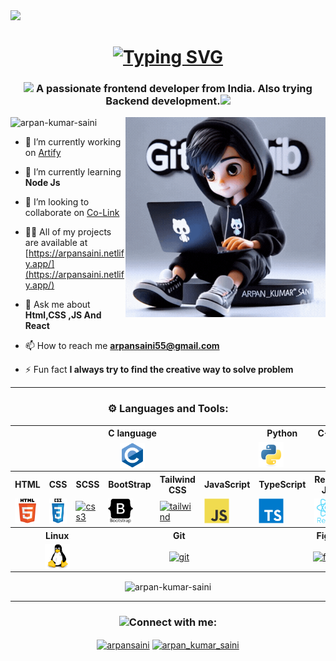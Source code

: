 <img width='1000' hight='100' src="arpan_bannar.gif">

<h1 align="center">
<a href="https://git.io/typing-svg"><img src="https://readme-typing-svg.demolab.com?font=Concert+One&size=60&duration=3000&pause=1000&color=65F7B6&center=true&vCenter=true&random=false&width=697&height=100&lines=Hi!%F0%9F%91%8B%2CI'm;%F0%9F%A7%91%E2%80%8D%F0%9F%92%BB+Arpan+Saini+%F0%9F%98%8A" alt="Typing SVG" /></a>
</h1>

<h3 align="center"><img src="https://media.giphy.com/media/WUlplcMpOCEmTGBtBW/giphy.gif" width="70"> A passionate frontend developer from India. Also trying Backend development.<img src="https://media.giphy.com/media/VgCDAzcKvsR6OM0uWg/giphy.gif" width="70"> </h3>

<img align="right" alt="coding"   width="320" src="arpan_sitting.gif">

<p align="left"> <img src="https://komarev.com/ghpvc/?username=arpan-kumar-saini&label=Profile%20views&color=0e75b6&style=flat" alt="arpan-kumar-saini" /> </p>

- 🔭 I’m currently working on [Artify](https://github.com/arpan-kumar-saini/artify)

- 🌱 I’m currently learning **Node Js**

- 👯 I’m looking to collaborate on [Co-Link](https://github.com/arpan-kumar-saini/colink)

- 👨‍💻 All of my projects are available at [https://arpansaini.netlify.app/](https://arpansaini.netlify.app/)

- 💬 Ask me about **Html,CSS ,JS And React**

- 📫 How to reach me **arpansaini55@gmail.com**

- ⚡ Fun fact **I always try to find the creative way to solve problem**


<hr>
<h3 align="center">⚙️ Languages and Tools:</h3>
<table align="center" >
 <tr>
   <th colspan="6">C language</th>
   <th>Python</th>  
   <th >C++</th>
   <th colspan="2">Java</th>
 </tr>
 <tr>
   <td colspan="6" align="center">
     <a href="https://www.cprogramming.com/" target="_blank" rel="noreferrer"> <img align="center" src="https://raw.githubusercontent.com/devicons/devicon/master/icons/c/c-original.svg" alt="c" width="40" height="40"/> </a>
   </td>
   <td>
     <a href="https://www.python.org" target="_blank" rel="noreferrer"> <img src="https://raw.githubusercontent.com/devicons/devicon/master/icons/python/python-original.svg" alt="python" width="40" height="40"/> </a> 
   </td>
  
   <td></td>
   <td colspan="2" align='center' >    
      <a href="https://www.java.com" target="_blank" rel="noreferrer"> <img src="https://raw.githubusercontent.com/devicons/devicon/master/icons/java/java-original.svg" alt="java" width="40" height="40"/> </a> 
   </td>
 </tr>
 <tr>
  <th>HTML</th>
  <th>CSS</th>
  <th>SCSS</th>
  <th>BootStrap</th>
  
  <th>Tailwind CSS</th>
  <th>JavaScript</th>
  <th>TypeScript</th>
  <th>React Js</th>
  <th>Vite</th>
  <th>Node Js</th>
 </tr>
 <tr>
  <td>
    <a href="https://www.w3.org/html/" target="_blank" rel="noreferrer"> <img src="https://raw.githubusercontent.com/devicons/devicon/master/icons/html5/html5-original-wordmark.svg" alt="html5" width="40" height="40"/> </a>
  </td>
  <td>   
   <a href="https://www.w3schools.com/css/" target="_blank" rel="noreferrer"> <img src="https://raw.githubusercontent.com/devicons/devicon/master/icons/css3/css3-original-wordmark.svg" alt="css3" width="40" height="40"/> 
   </a> 
  </td>
    <td>   
   <a href="https://sass-lang.com/" target="_blank" rel="noreferrer"> <img src="https://rstudio.github.io/sass/reference/figures/logo.svg" alt="css3" width="40" height="40"/> 
   </a> 
  </td>
  <td>
    <a href="https://getbootstrap.com" target="_blank" rel="noreferrer"> <img src="https://raw.githubusercontent.com/devicons/devicon/master/icons/bootstrap/bootstrap-plain-wordmark.svg" alt="bootstrap" width="40" 
    height="40"/> </a> 
  </td>
  <td>   
    <a href="https://tailwindcss.com/" target="_blank" rel="noreferrer"> <img src="https://www.vectorlogo.zone/logos/tailwindcss/tailwindcss-icon.svg" alt="tailwind" width="40" height="40"/> </a> 
  </td>
   <td>
     <a href="https://developer.mozilla.org/en-US/docs/Web/JavaScript" target="_blank" rel="noreferrer"> <img src="https://raw.githubusercontent.com/devicons/devicon/master/icons/javascript/javascript-original.svg" 
      alt="javascript" width="40" height="40"/> </a> 
   </td>
   <td>
     <a href="https://www.typescriptlang.org/" target="_blank" rel="noreferrer"> <img src="https://raw.githubusercontent.com/devicons/devicon/master/icons/typescript/typescript-original.svg" alt="typescript" width="40"      
       height="40"/> </a>
   </td>
  <td>   
    <a href="https://reactjs.org/" target="_blank" rel="noreferrer"> <img src="https://raw.githubusercontent.com/devicons/devicon/master/icons/react/react-original-wordmark.svg" alt="react" width="40" height="40"/> </a> 
  </td>
  <td>   
    <a href="https://vitejs.dev/" target="_blank" rel="noreferrer"> <img src="https://www.svgrepo.com/show/374167/vite.svg" alt="react" width="40" height="40"/> </a> 
  </td>

  <td>
   <a href="https://nodejs.org" target="_blank" rel="noreferrer"> <img src="https://raw.githubusercontent.com/devicons/devicon/master/icons/nodejs/nodejs-original-wordmark.svg" alt="nodejs" width="40" height="40"/> </a>   
  </td>  
 </tr>

  <tr>
   <th colspan="3">Linux</th>
   <th colspan="3">Git</th>
   <th colspan="4">Figma</th>   
 </tr>
 <tr>
   <td colspan="3" align="center">
     <a href="https://www.linux.org/" target="_blank" rel="noreferrer"> <img align="center" src="https://raw.githubusercontent.com/devicons/devicon/master/icons/linux/linux-original.svg" alt="linux" width="40" height="40"/> </a>
   </td>
   <td colspan="3" align="center" >
     <a href="https://git-scm.com/" target="_blank" rel="noreferrer"> <img align="center" src="https://www.vectorlogo.zone/logos/git-scm/git-scm-icon.svg" alt="git" width="40" height="40"/> </a> 
   </td>   
   <td colspan="4" align="center" >       
     <a href="https://www.figma.com/" target="_blank" rel="noreferrer"> <img align="center" src="https://www.vectorlogo.zone/logos/figma/figma-icon.svg" alt="figma" width="40" height="40"/> </a>  
   </td>
 </tr>
  
</table> 



<p align='center' ><img align="center" src="https://github-readme-stats.vercel.app/api/top-langs?username=arpan-kumar-saini&show_icons=true&locale=en&layout=compact" alt="arpan-kumar-saini" /></p>



<hr>
<h3 align="center"> <img width="35px" src="https://emojis.slackmojis.com/emojis/images/1531849430/4246/blob-sunglasses.gif?1531849430">Connect with me:</h3>
<p align="center" gap='2'>
<a href="https://linkedin.com/in/arpansaini" target="blank"><img align="center" src="https://raw.githubusercontent.com/rahuldkjain/github-profile-readme-generator/master/src/images/icons/Social/linked-in-alt.svg" alt="arpansaini" height="30" width="40" /></a>
<a href="https://instagram.com/arpan_kumar_saini" target="blank"><img align="center" src="https://raw.githubusercontent.com/rahuldkjain/github-profile-readme-generator/master/src/images/icons/Social/instagram.svg" alt="arpan_kumar_saini" height="30" width="40" /></a>
</p>











